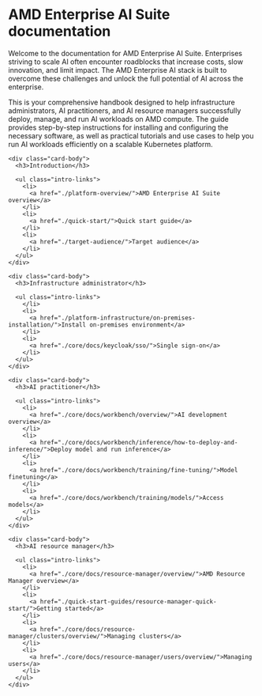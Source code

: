 # AMD Enterprise AI Suite documentation

Welcome to the documentation for AMD Enterprise AI Suite. Enterprises striving to scale AI often encounter roadblocks that increase costs, slow innovation, and limit impact. The AMD Enterprise AI stack is built to overcome these challenges and unlock the full potential of AI across the enterprise.

This is your comprehensive handbook designed to help infrastructure administrators, AI practitioners, and AI resource managers successfully deploy, manage, and run AI workloads on AMD compute. The guide provides step-by-step instructions for installing and configuring the necessary software, as well as practical tutorials and use cases to help you run AI workloads efficiently on a scalable Kubernetes platform.


<div class="card-container">
  <div class="card card-intro">
    <div class="card-header">
      <span class="icon icon-introduction"></span>
    </div>

    <div class="card-body">
      <h3>Introduction</h3>

      <ul class="intro-links">
        <li>
          <a href="./platform-overview/">AMD Enterprise AI Suite overview</a>
        </li>
        <li>
          <a href="./quick-start/">Quick start guide</a>
        </li>
        <li>
          <a href="./target-audience/">Target audience</a>
        </li>
      </ul>
    </div>
  </div>

  <div class="card card-intro">
    <div class="card-header">
      <span class="icon icon-platform"></span>
    </div>

    <div class="card-body">
      <h3>Infrastructure administrator</h3>

      <ul class="intro-links">
        </li>
        <li>
          <a href="./platform-infrastructure/on-premises-installation/">Install on-premises environment</a>
        </li>
        <li>
          <a href="./core/docs/keycloak/sso/">Single sign-on</a>
        </li>
      </ul>
    </div>
  </div>

  <div class="card card-intro">
    <div class="card-header">
      <span class="icon icon-development"></span>
    </div>

    <div class="card-body">
      <h3>AI practitioner</h3>

      <ul class="intro-links">
        <li>
          <a href="./core/docs/workbench/overview/">AI development overview</a>
        </li>
        <li>
          <a href="./core/docs/workbench/inference/how-to-deploy-and-inference/">Deploy model and run inference</a>
        </li>
        <li>
          <a href="./core/docs/workbench/training/fine-tuning/">Model finetuning</a>
        </li>
        <li>
          <a href="./core/docs/workbench/training/models/">Access models</a>
        </li>
      </ul>
    </div>
  </div>

  <div class="card card-intro">
    <div class="card-header">
      <span class="icon icon-resources"></span>
    </div>

    <div class="card-body">
      <h3>AI resource manager</h3>

      <ul class="intro-links">
        <li>
          <a href="./core/docs/resource-manager/overview/">AMD Resource Manager overview</a>
        </li>
        <li>
          <a href="./quick-start-guides/resource-manager-quick-start/">Getting started</a>
        </li>
        <li>
          <a href="./core/docs/resource-manager/clusters/overview/">Managing clusters</a>
        </li>
        <li>
          <a href="./core/docs/resource-manager/users/overview/">Managing users</a>
        </li>
      </ul>
    </div>
  </div>
</div>